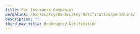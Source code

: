 ```yaml
---
title: For Insurance Companies
permalink: /bankruptcy/Bankruptcy-Notification/permalink/
description: ""
third_nav_title: Bankruptcy Notification
---
```

